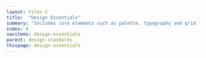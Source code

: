 ```yaml
---
layout: tiles-2
title:  "Design Essentials"
summary: "Includes core elements such as palette, typography and grid formations."
index: 0
navitems: design-essentials
parent: design-standards
thispage: design-essentials
---
```



